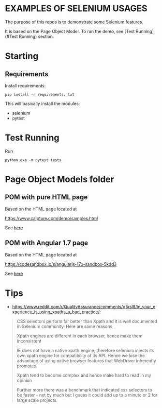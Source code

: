 EXAMPLES OF SELENIUM USAGES
=====
The purpose of this repos is to demonstrate some Selenium features.

It is based on the Page Object Model. To run the demo, see [Test Running](#Test Running) section.

# Starting
## Requirements
Install requirements:

    pip install -r requirements. txt 

This will basically install the modules:
* selenium
* pytest

# Test Running
Run 

    python.exe -m pytest tests

# Page Object Models folder
## POM with pure HTML page
Based on the HTML page located at 

https://www.caipture.com/demo/samples.html

See [here](pom/caipture_com_demo_samples.py)

## POM with Angular 1.7 page
Based on the HTML page located at 

https://codesandbox.io/s/angularjs-17x-sandbox-5kdd3

See [here](pom/codesandbox.py)

# Tips

* https://www.reddit.com/r/QualityAssurance/comments/q5rsl8/in_your_experience_is_using_xpaths_a_bad_practice/:

>CSS selectors perform far better than Xpath and it is well documented in Selenium community. Here are some reasons,
>
>Xpath engines are different in each browser, hence make them inconsistent
>
>IE does not have a native xpath engine, therefore selenium injects its own xpath engine for compatibility of its API. Hence we lose the advantage of using native browser features that WebDriver inherently promotes.
>
>Xpath tend to become complex and hence make hard to read in my opinion
>
>Further more there was a benchmark that indicated css selectors to be faster - not by much but I guess it could add up to a minute or 2 for large scale projects.


